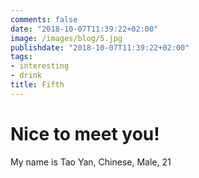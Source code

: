 ```yaml
---
comments: false
date: "2018-10-07T11:39:22+02:00"
image: /images/blog/5.jpg
publishdate: "2018-10-07T11:39:22+02:00"
tags:
- interesting
- drink
title: Fifth
---
```

# Nice to meet you!
My name is Tao Yan, Chinese, Male, 21
